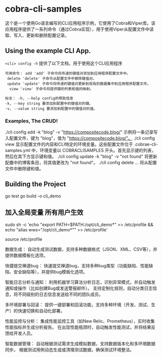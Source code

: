 # cobra-cli-samples

这个是一个使用Go语言编写的CLI应用程序示例，它使用了Cobra和Viper库。该应用程序提供了一系列命令（通过Cobra实现），用于使用Viper从配置文件中读取、写入、更新和删除配置记录。
## Using the example CLI App.

`<cli> config -h` 提供了以下文档，用于使用这个CLI应用程序

```
可用命令： add 'add' 子命令将传递的键值对添加到应用程序配置文件中。
 delete 'delete' 子命令从配置文件中移除键值对。 
 update 'update' 子命令将传递的键值对更新到现有的数据集中到应用程序配置文件。
  view 'view' 子命令将提供键的列表和值的映射。
  
标志： -h, --help config的帮助信息 
-k, --key string 要添加到配置中的键值对的键。 
-v, --value string 要添加到配置中的键值对的值。
```


### Examples, The CRUD!

./cli config add -k "blog" -v "https://compositecode.blog/" 示例将一条记录写入配置文件，键为 "blog"，值为 "https://compositecode.blog/"。
./cli config view 显示配置文件的内容和CLI特定的环境变量。这些配置文件位于 .cobrae-cli-samples.yml 中，环境变量以 COBRACLISAMPLES 开头。首先显示键的列表，然后在其下方显示键和值。
./cli config update -k "blog" -v "not found" 将更新配置中的博客条目，将其值更改为 "not found"。
./cli config delete ... 将从配置文件中删除键和值。

## Building the Project
go test
go build -o cli_demo


## 加入全局变量 所有用户生效

sudo sh -c 'echo "export PATH=\$PATH:/opt/cli_demo*" >> /etc/profile && echo "alias wws=\"/opt/cli_demo*\"" >> /etc/profile'

source /etc/profile

数据生成：
自动生成测试数据，支持多种数据格式（JSON、XML、CSV等），并提供数据模板化选项。

快捷提交禅道bug：
快速提交禅道bug，支持多种bug类型（功能缺陷、性能缺陷、安全缺陷等），并提供bug模板化选项。

智能日志分析与通知：
利用机器学习算法分析日志，识别异常模式，并自动触发通知或操作（比如创建Bug或发送警报邮件）。
支持定制化规则，自动分类日志信息，将不同级别的日志信息发送给不同的团队成员。

多环境部署与回滚：
提供一键部署和回滚功能，支持多种环境（开发、测试、生产）的快速切换和自动化部署。

性能监控与分析：
集成性能监控工具（如New Relic、Prometheus），实时收集性能指标并生成分析报告。
在出现性能瓶颈时，自动触发性能测试，并将结果反馈给开发人员。


智能数据管理：
自动根据测试需求生成模拟数据，支持数据版本化和多环境数据同步。
根据测试用例动态生成或清理测试数据，确保测试环境整洁。
